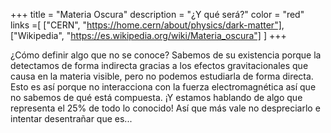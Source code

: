 +++
title = "Materia Oscura"
description = "¿Y qué será?"
color = "red"
links =[
  ["CERN", "https://home.cern/about/physics/dark-matter"],
  ["Wikipedia", "https://es.wikipedia.org/wiki/Materia_oscura"]
]
+++

¿Cómo definir algo que no se conoce? Sabemos de su existencia porque la detectamos de forma indirecta gracias a los efectos gravitacionales que causa en la materia visible, pero no podemos estudiarla de forma directa. Esto es así porque no interacciona con la fuerza electromagnética así que no sabemos de qué está compuesta. ¡Y estamos hablando de algo que representa el 25% de todo lo conocido! Así que más vale no despreciarlo e intentar desentrañar que es...
